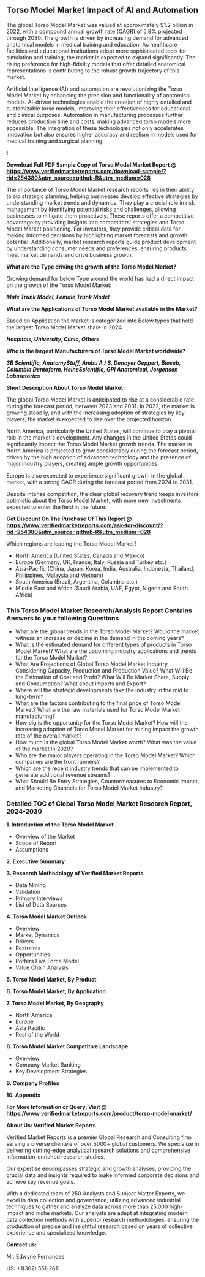 <h2>Torso Model Market Impact of AI and Automation</h2><p>The global Torso Model Market was valued at approximately $1.2 billion in 2022, with a compound annual growth rate (CAGR) of 5.8% projected through 2030. The growth is driven by increasing demand for advanced anatomical models in medical training and education. As healthcare facilities and educational institutions adopt more sophisticated tools for simulation and training, the market is expected to expand significantly. The rising preference for high-fidelity models that offer detailed anatomical representations is contributing to the robust growth trajectory of this market.</p><p>Artificial Intelligence (AI) and automation are revolutionizing the Torso Model Market by enhancing the precision and functionality of anatomical models. AI-driven technologies enable the creation of highly detailed and customizable torso models, improving their effectiveness for educational and clinical purposes. Automation in manufacturing processes further reduces production time and costs, making advanced torso models more accessible. The integration of these technologies not only accelerates innovation but also ensures higher accuracy and realism in models used for medical training and surgical planning.</p>t</p><p id="" class=""><strong>Download Full PDF Sample Copy of Torso Model Market Report @ <a href="https://www.verifiedmarketreports.com/download-sample/?rid=254380&utm_source=github-R&utm_medium=028" target="_blank">https://www.verifiedmarketreports.com/download-sample/?rid=254380&utm_source=github-R&utm_medium=028</a></strong></p><p>The importance of&nbsp;Torso Model Market research reports lies in their ability to aid strategic planning, helping businesses develop effective strategies by understanding market trends and dynamics. They play a crucial role in risk management by identifying potential risks and challenges, allowing businesses to mitigate them proactively. These reports offer a competitive advantage by providing insights into competitors' strategies and Torso Model Market positioning. For investors, they provide critical data for making informed decisions by highlighting market forecasts and growth potential. Additionally, market research reports guide product development by understanding consumer needs and preferences, ensuring products meet market demands and drive business growth.</p><p><strong>What are the&nbsp;Type driving the growth of the Torso Model Market?</strong></p><p id="" class="">Growing demand for below Type around the world has had a direct impact on the growth of the Torso Model Market:</p><em><strong>Male Trunk Model, Female Trunk Model</strong></em></p><strong>What are the&nbsp;Applications&nbsp;of Torso Model Market available in the Market?</strong></p><p id="" class="">Based on Application the Market is categorized into Below types that held the largest Torso Model Market share In 2024.</p><em><strong>Hospitals, University, Clinic, Others</strong></em></p><strong>Who is the largest Manufacturers of Torso Model Market worldwide?</strong></p><p><em><strong>3B Scientific, AnatomyStuff, Ambu A / S, Denoyer Geppert, Bioseb, Columbia Dentoform, HeineScientific, GPI Anatomical, Jorgensen Laboratories</strong></em></p><p id="" class=""><strong>Short Description About Torso Model Market:</strong></p><p>The global Torso Model Market is anticipated to rise at a considerable rate during the forecast period, between 2023 and 2031. In 2022, the market is growing steadily, and with the increasing adoption of strategies by key players, the market is expected to rise over the projected horizon.</p><p>North America, particularly the United States, will continue to play a pivotal role in the market's development. Any changes in the United States could significantly impact the Torso Model Market growth trends. The market in North America is projected to grow considerably during the forecast period, driven by the high adoption of advanced technology and the presence of major industry players, creating ample growth opportunities.</p><p>Europe is also expected to experience significant growth in the global market, with a strong CAGR during the forecast period from 2024 to 2031.</p><p>Despite intense competition, the clear global recovery trend keeps investors optimistic about the Torso Model Market, with more new investments expected to enter the field in the future.</p><p id="" class=""><strong>Get Discount On The Purchase Of This Report @ <a href="https://www.verifiedmarketreports.com/ask-for-discount/?rid=254380&utm_source=github-R&utm_medium=028" target="_blank">https://www.verifiedmarketreports.com/ask-for-discount/?rid=254380&utm_source=github-R&utm_medium=028</a></strong></p>Which regions are leading the Torso Model Market?</p><ul><li>North America (United States, Canada and Mexico)</li><li>Europe (Germany, UK, France, Italy, Russia and Turkey etc.)</li><li>Asia-Pacific (China, Japan, Korea, India, Australia, Indonesia, Thailand, Philippines, Malaysia and Vietnam)</li><li>South America (Brazil, Argentina, Columbia etc.)</li><li>Middle East and Africa (Saudi Arabia, UAE, Egypt, Nigeria and South Africa)</li></ul><h3 id="" class="">This Torso Model Market Research/Analysis Report Contains Answers to your following Questions</h3><ul><li>What are the global trends in the Torso Model Market? Would the market witness an increase or decline in the demand in the coming years?</li><li>What is the estimated demand for different types of products in Torso Model Market? What are the upcoming industry applications and trends for the Torso Model Market?</li><li>What Are Projections of Global Torso Model Market Industry Considering Capacity, Production and Production Value? What Will Be the Estimation of Cost and Profit? What Will Be Market Share, Supply and Consumption? What about imports and Export?</li><li>Where will the strategic developments take the industry in the mid to long-term?</li><li>What are the factors contributing to the final price of Torso Model Market? What are the raw materials used for Torso Model Market manufacturing?</li><li>How big is the opportunity for the Torso Model Market? How will the increasing adoption of Torso Model Market for mining impact the growth rate of the overall market?</li><li>How much is the global Torso Model Market worth? What was the value of the market In 2020?</li><li>Who are the major players operating in the Torso Model Market? Which companies are the front runners?</li><li>Which are the recent industry trends that can be implemented to generate additional revenue streams?</li><li>What Should Be Entry Strategies, Countermeasures to Economic Impact, and Marketing Channels for Torso Model Market Industry?</li></ul><h3 id="" class="">Detailed TOC of Global Torso Model Market Research Report, 2024-2030</h3><p id="" class=""><strong>1. Introduction of the Torso Model Market</strong></p><ul><li>Overview of the Market</li><li>Scope of Report</li><li>Assumptions</li></ul><p id="" class=""><strong>2. Executive Summary</strong></p><p id="" class=""><strong>3. Research Methodology of Verified Market Reports</strong></p><ul><li>Data Mining</li><li>Validation</li><li>Primary Interviews</li><li>List of Data Sources</li></ul><p id="" class=""><strong>4. Torso Model Market Outlook</strong></p><ul><li>Overview</li><li>Market Dynamics</li><li>Drivers</li><li>Restraints</li><li>Opportunities</li><li>Porters Five Force Model</li><li>Value Chain Analysis</li></ul><p id="" class=""><strong>5. Torso Model Market, By Product</strong></p><p id="" class=""><strong>6. Torso Model Market, By Application</strong></p><p id="" class=""><strong>7. Torso Model Market, By Geography</strong></p><ul><li>North America</li><li>Europe</li><li>Asia Pacific</li><li>Rest of the World</li></ul><p id="" class=""><strong>8. Torso Model Market Competitive Landscape</strong></p><ul><li>Overview</li><li>Company Market Ranking</li><li>Key Development Strategies</li></ul><p id="" class=""><strong>9. Company Profiles</strong></p><p id="" class=""><strong>10. Appendix</strong></p><p id="" class=""><strong>For More Information or Query, Visit @ <a href="https://www.verifiedmarketreports.com/product/torso-model-market/" target="_blank">https://www.verifiedmarketreports.com/product/torso-model-market/</a></strong></p><p id="" class=""><strong>About Us: Verified Market Reports</strong></p><p id="" class="">Verified Market Reports is a premier Global Research and Consulting firm serving a diverse clientele of over 5000+ global customers. We specialize in delivering cutting-edge analytical research solutions and comprehensive information-enriched research studies.</p><p id="" class="">Our expertise encompasses strategic and growth analyses, providing the crucial data and insights required to make informed corporate decisions and achieve key revenue goals.</p><p id="" class="">With a dedicated team of 250 Analysts and Subject Matter Experts, we excel in data collection and governance, utilizing advanced industrial techniques to gather and analyze data across more than 25,000 high-impact and niche markets. Our analysts are adept at integrating modern data collection methods with superior research methodologies, ensuring the production of precise and insightful research based on years of collective experience and specialized knowledge.</p><p id="" class=""><strong>Contact us:</strong></p><p id="" class="">Mr. Edwyne Fernandes</p><p id="" class="">US: +1(302) 551-2611</p>